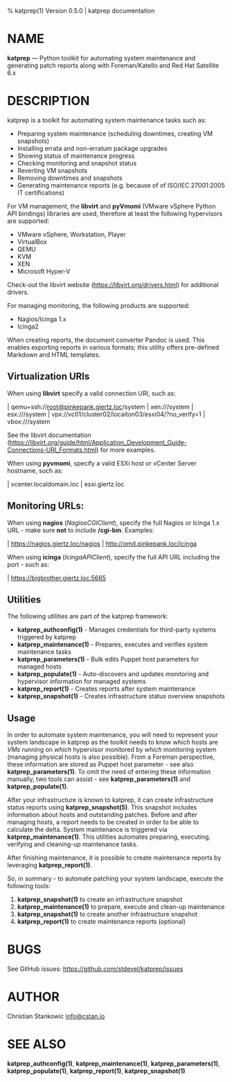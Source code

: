 % katprep(1) Version 0.5.0 | katprep documentation

# NAME

**katprep** — Python toolkit for automating system maintenance and generating patch reports along with Foreman/Katello and Red Hat Satellite 6.x

# DESCRIPTION

katprep is a toolkit for automating system maintenance tasks such as:

- Preparing system maintenance (scheduling downtimes, creating VM snapshots)
- Installing errata and non-erratum package upgrades
- Showing status of maintenance progress
- Checking monitoring and snapshot status
- Reverting VM snapshots
- Removing downtimes and snapshots
- Generating maintenance reports (e.g. because of of ISO/IEC 27001:2005 IT certifications)

For VM management, the **libvirt** and **pyVmomi** (VMware vSphere Python API bindings) libraries are used, therefore at least the following hypervisors are supported:

- VMware vSphere, Workstation, Player
- VirtualBox
- QEMU
- KVM
- XEN
- Microsoft Hyper-V

Check-out the libvirt website (https://libvirt.org/drivers.html) for additional drivers.

For managing monitoring, the following products are supported:

- Nagios/Icinga 1.x
- Icinga2

When creating reports, the document converter Pandoc is used. This enables exporting reports in various formats; this utility offers pre-defined Markdown and HTML templates.

## Virtualization URIs

When using **libvirt** specify a valid connection URI, such as:

| qemu+ssh://root@pinkepank.giertz.loc/system
| xen:///system
| esx:///system
| vpx://vc01/cluster02/locaiton03/esxi04/?no_verify=1
| vbox:///system

See the libvirt documentation (https://libvirt.org/guide/html/Application_Development_Guide-Connections-URI_Formats.html) for more examples.

When using **pyvmomi**, specify a valid ESXi host or vCenter Server hostname, such as:

| vcenter.localdomain.loc
| esxi.giertz.loc

## Monitoring URLs:

When using **nagios** (_NagiosCGIClient_), specify the full Nagios or Icinga 1.x URL - make sure **not** to include **/cgi-bin**. Examples:

| https://nagios.giertz.loc/nagios
| http://omd.pinkepank.loc/icinga

When using **icinga** (_IcingaAPIClient_), specify the full API URL including the port - such as:

| https://bigbrother.giertz.loc:5665

## Utilities

The following utilities are part of the katprep framework:

- **katprep_authconfig(1)** - Manages credentials for third-party systems triggered by katprep
- **katprep_maintenance(1)** - Prepares, executes and verifies system maintenance tasks
- **katprep_parameters(1)** - Bulk edits Puppet host parameters for managed hosts
- **katprep_populate(1)** - Auto-discovers and updates monitoring and hypervisor information for managed systems
- **katprep_report(1)** - Creates reports after system maintenance
- **katprep_snapshot(1)** - Creates infrastructure status overview snapshots

## Usage

In order to automate system maintenance, you will need to represent your system landscape in katprep as the toolkit needs to know _which_ hosts are _VMs_ running on _which_ hypervisor monitored by _which_ monitoring system (managing physical hosts is also possible). From a Foreman perspective, these information are stored as Puppet host parameter - see also **katprep_parameters(1)**.
To omit the need of entering these information manually, two tools can assist - see **katprep_parameters(1)** and **katprep_populate(1)**.

After your infrastructure is known to katprep, it can create infrastructure status reports using **katprep_snapshot(5)**. This snapshot includes information about hosts and outstanding patches. Before and after managing hosts, a report needs to be created in order to be able to calculate the delta.
System maintenance is triggered via **katprep_maintenance(1)**. This utilities automates preparing, executing, verifying and cleaning-up maintenance tasks.

After finishing maintenance, it is possible to create maintenance reports by leveraging **katprep_report(1)**.

So, in summary - to automate patching your system landscape, execute the following tools:

1. **katprep_snapshot(1)** to create an infrastructure snapshot
2. **katprep_maintenance(1)** to prepare, execute and clean-up maintenance
3. **katprep_snapshot(1)** to create another infrastructure snapshot
4. **katprep_report(1)** to create maintenance reports (optional)

# BUGS

See GitHub issues: <https://github.com/stdevel/katprep/issues>

# AUTHOR

Christian Stankowic <info@cstan.io>

# SEE ALSO

**katprep_authconfig(1)**, **katprep_maintenance(1)**, **katprep_parameters(1)**, **katprep_populate(1)**, **katprep_report(1)**, **katprep_snapshot(1)**
